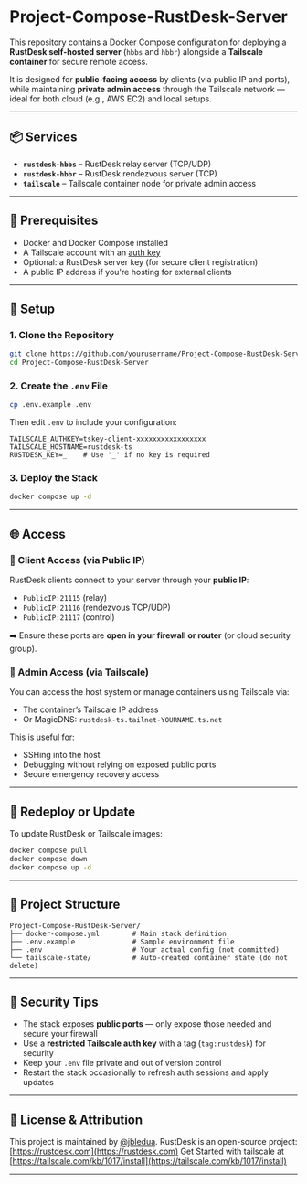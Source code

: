 # Project-Compose-RustDesk-Server

This repository contains a Docker Compose configuration for deploying a **RustDesk self-hosted server** (`hbbs` and `hbbr`) alongside a **Tailscale container** for secure remote access.

It is designed for **public-facing access** by clients (via public IP and ports), while maintaining **private admin access** through the Tailscale network — ideal for both cloud (e.g., AWS EC2) and local setups.

---

## 📦 Services

- **`rustdesk-hbbs`** – RustDesk relay server (TCP/UDP)  
- **`rustdesk-hbbr`** – RustDesk rendezvous server (TCP)  
- **`tailscale`** – Tailscale container node for private admin access  

---

## 🧾 Prerequisites

- Docker and Docker Compose installed
- A Tailscale account with an [auth key](https://tailscale.com/kb/1085/auth-keys)
- Optional: a RustDesk server key (for secure client registration)
- A public IP address if you're hosting for external clients

---

## 🔧 Setup

### 1. Clone the Repository

```bash
git clone https://github.com/yourusername/Project-Compose-RustDesk-Server.git
cd Project-Compose-RustDesk-Server
````

### 2. Create the `.env` File

```bash
cp .env.example .env
```

Then edit `.env` to include your configuration:

```env
TAILSCALE_AUTHKEY=tskey-client-xxxxxxxxxxxxxxxxx
TAILSCALE_HOSTNAME=rustdesk-ts
RUSTDESK_KEY=_    # Use '_' if no key is required
```

### 3. Deploy the Stack

```bash
docker compose up -d
```

---

## 🌐 Access

### 🚀 Client Access (via Public IP)

RustDesk clients connect to your server through your **public IP**:

* `PublicIP:21115` (relay)
* `PublicIP:21116` (rendezvous TCP/UDP)
* `PublicIP:21117` (control)

➡️ Ensure these ports are **open in your firewall or router** (or cloud security group).

### 🔐 Admin Access (via Tailscale)

You can access the host system or manage containers using Tailscale via:

* The container’s Tailscale IP address
* Or MagicDNS: `rustdesk-ts.tailnet-YOURNAME.ts.net`

This is useful for:

* SSHing into the host
* Debugging without relying on exposed public ports
* Secure emergency recovery access

---

## 🔁 Redeploy or Update

To update RustDesk or Tailscale images:

```bash
docker compose pull
docker compose down
docker compose up -d
```

---

## 📁 Project Structure

```
Project-Compose-RustDesk-Server/
├── docker-compose.yml        # Main stack definition
├── .env.example              # Sample environment file
├── .env                      # Your actual config (not committed)
└── tailscale-state/          # Auto-created container state (do not delete)
```

---

## 🔐 Security Tips

* The stack exposes **public ports** — only expose those needed and secure your firewall
* Use a **restricted Tailscale auth key** with a tag (`tag:rustdesk`) for security
* Keep your `.env` file private and out of version control
* Restart the stack occasionally to refresh auth sessions and apply updates

---

## 🧠 License & Attribution

This project is maintained by [@jbledua](https://github.com/jbledua).
RustDesk is an open-source project: [https://rustdesk.com](https://rustdesk.com)
Get Started with tailscale at [https://tailscale.com/kb/1017/install](https://tailscale.com/kb/1017/install)

---

